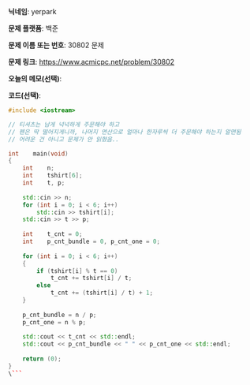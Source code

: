 **닉네임**: yerpark

**문제 플랫폼**: 백준

**문제 이름 또는 번호**: 30802 문제

**문제 링크**: https://www.acmicpc.net/problem/30802

**오늘의 메모(선택)**: 

**코드(선택)**:

```c++
#include <iostream>

// 티셔츠는 남게 넉넉하게 주문해야 하고
// 펜은 딱 떨어지게니까, 나머지 연산으로 얼마나 한자루씩 더 주문해야 하는지 알면됨 
// 어려운 건 아니고 문제가 안 읽혔음.. 

int    main(void)
{
    int    n;
    int    tshirt[6];
    int    t, p;
    
    std::cin >> n;
    for (int i = 0; i < 6; i++)
        std::cin >> tshirt[i];
    std::cin >> t >> p;
    
    int    t_cnt = 0;
    int    p_cnt_bundle = 0, p_cnt_one = 0;
    
    for (int i = 0; i < 6; i++)
    {
        if (tshirt[i] % t == 0)
            t_cnt += tshirt[i] / t;
        else
            t_cnt += (tshirt[i] / t) + 1;            
    }
    
    p_cnt_bundle = n / p;
    p_cnt_one = n % p;
    
    std::cout << t_cnt << std::endl;
    std::cout << p_cnt_bundle << " " << p_cnt_one << std::endl;
    
    return (0);
}
\```
